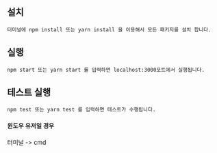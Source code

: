 ## 설치

    터미널에 npm install 또는 yarn install 을 이용해서 모든 패키지를 설치 합니다.

## 실행

    npm start 또는 yarn start 를 입력하면 localhost:3000포트에서 실행됩니다.

## 테스트 실행

    npm test 또는 yarn test 를 입력하면 테스트가 수행됩니다.

#### 윈도우 유저일 경우

터미널 -> cmd
